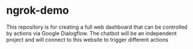 # ngrok-demo
This repository is for creating a full web dashboard that can be controlled by actions via Google Dialogflow. The chatbot will be an independent project and will connect to this website to trigger different actions
